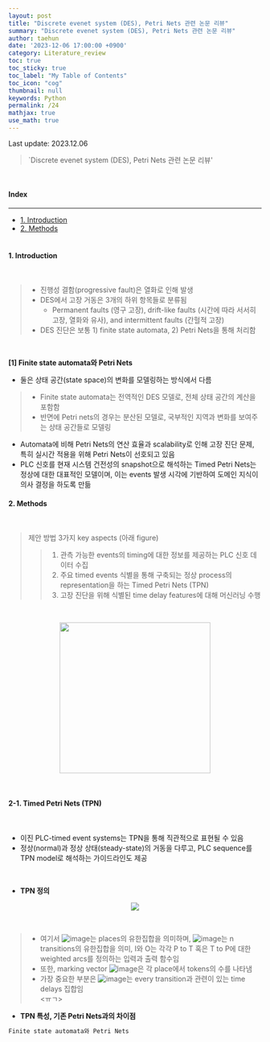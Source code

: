 ```yaml
---
layout: post
title: "Discrete evenet system (DES), Petri Nets 관련 논문 리뷰"
summary: "Discrete evenet system (DES), Petri Nets 관련 논문 리뷰"
author: taehun
date: '2023-12-06 17:00:00 +0900'
category: Literature_review
toc: true
toc_sticky: true
toc_label: "My Table of Contents"
toc_icon: "cog"
thumbnail: null
keywords: Python
permalink: /24
mathjax: true
use_math: true
---
```


Last update: 2023.12.06<br>

> `Discrete evenet system (DES), Petri Nets 관련 논문 리뷰'<br>

<br>

#### Index
---

- [1. Introduction](#1-introduction)
- [2. Methods](#2-methods)<br><br>

#### **1. Introduction**
  
<br>

> - 진행성 결함(progressive fault)은 열화로 인해 발생<br>
> - DES에서 고장 거동은 3개의 하위 항목들로 분류됨
>   - Permanent faults (영구 고장), drift-like faults (시간에 따라 서서히 고장, 열화와 유사), and intermittent faults (간헐적 고장)<br>
> - DES 진단은 보통 1) finite state automata, 2) Petri Nets을 통해 처리함 <br>


<br>

**[1] Finite state automata와 Petri Nets** <br>

- 둘은 상태 공간(state space)의 변화를 모델링하는 방식에서 다름<br>
> - Finite state automata는 전역적인 DES 모델로, 전체 상태 공간의 계산을 포함함<br>
> - 반면에 Petri nets의 경우는 분산된 모델로, 국부적인 지역과 변화를 보여주는 상태 공간들로 모델링<br>

- Automata에 비해 Petri Nets의 연산 효율과 scalability로 인해 고장 진단 문제, 특히 실시간 적용을 위해 Petri Nets이 선호되고 있음<br>
- PLC 신호를 현재 시스템 건전성의 snapshot으로 해석하는 Timed Petri Nets는 정상에 대한 대표적인 모델이며, 이는 events 발생 시각에 기반하여 도메인 지식이 의사 결정을 하도록 만듦<br>

#### **2. Methods**

<br>

> 제안 방법 3가지 key aspects (아래 figure)
> > 1) 관측 가능한 events의 timing에 대한 정보를 제공하는 PLC 신호 데이터 수집
> > 2) 주요 timed events 식별을 통해 구축되는 정상 process의 representation을 하는 Timed Petri Nets (TPN)
> > 3) 고장 진단을 위해 식별된 time delay features에 대해 머신러닝 수행

<br>

<p align = "center">
  <img src = "https://github.com/SSSAMKIM/SSSAMKIM.github.io/assets/86653075/a09dded6-1ede-4c6a-a1d5-9b7b3034e62e" width = "300" height = "auto">
</p>

<br>

#### **2-1. Timed Petri Nets (TPN)**

<br>

- 이진 PLC-timed event systems는 TPN을 통해 직관적으로 표현될 수 있음<br>
- 정상(normal)과 정상 상태(steady-state)의 거동을 다루고, PLC sequence를 TPN model로 해석하는 가이드라인도 제공<br>

<br>

- **TPN 정의**<br>
<p align = "center">
  <img src = "https://github.com/SSSAMKIM/SSSAMKIM.github.io/assets/86653075/4fe5f310-3bf0-47c0-9085-efd500f5d242">
</p>
<br>

> - 여기서 ![image](https://github.com/SSSAMKIM/SSSAMKIM.github.io/assets/86653075/eab31eb2-3988-4243-a1db-2fa9b7695fcf)는 places의 유한집합을 의미하며, ![image](https://github.com/SSSAMKIM/SSSAMKIM.github.io/assets/86653075/6ed4fe90-1a3e-4a9e-9102-6d6f8ea8be1f)는 n transitions의 유한집합을 의미, I와 O는 각각 P to T 혹은 T to P에 대한 weighted arcs를 정의하는 입력과 출력 함수임<br>
> - 또한, marking vector ![image](https://github.com/SSSAMKIM/SSSAMKIM.github.io/assets/86653075/4727605d-d65a-48bc-ac32-0fb8b6554c9b)은 각 place에서 tokens의 수를 나타냄<br>
> - 가장 중요한 부분은 ![image](https://github.com/SSSAMKIM/SSSAMKIM.github.io/assets/86653075/a17e6d70-dec0-4f60-a700-111c15e03811)는 every transition과 관련이 있는 time delays 집합임<br>
<ㅠㄱ>

- **TPN 특성, 기존 Petri Nets과의 차이점**






```markdown
Finite state automata와 Petri Nets
```
